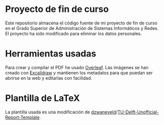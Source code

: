 # Proyecto de fin de curso

Este repositorio almacena el código fuente de mi proyecto de fin de curso en el Grado Superior de Administración de Sistemas Informáticos y Redes. El proyecto ha sido modificado para eliminar los datos personales.

# Herramientas usadas

Para crear y compilar el PDF he usado [Overleaf](https://es.overleaf.com). Las imágenes se han creado con [Excalidraw](https://excalidraw.com/) y mantienen los metadatos para que puedan ser abrirse en la web y editarlas con facilidad.

# Plantilla de LaTeX

La plantilla usada es una modificación de  [dzwaneveld](https://github.com/dzwaneveld)/[TU-Delft-Unofficial-Report-Template](https://github.com/dzwaneveld/TU-Delft-Unofficial-Report-Template).